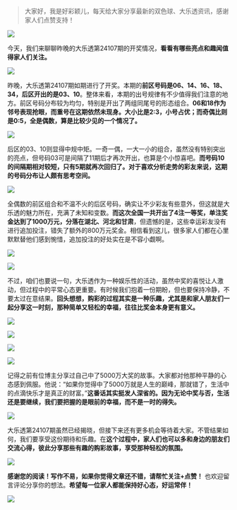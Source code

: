 > 大家好，我是好彩颖儿，每天给大家分享最新的双色球、大乐透资讯，感谢家人们点赞支持！


![](https://cdn.jsdelivr.net/gh/wangwenjie1314/PicCDN/2024-9-15/1726361270186-image.png)


今天，我们来聊聊昨晚的大乐透第24107期的开奖情况，**看看有哪些亮点和趣闻值得家人们关注。**

![](https://cdn.jsdelivr.net/gh/wangwenjie1314/PicCDN/2024-9-15/1726361128667-image.png)

昨晚，大乐透第24107期如期进行了开奖。本期的**前区号码是06、14、16、18、34，后区开出的是03、10**。整体来看，本期的出号规律有不少值得我们注意的地方。前区号码分布较为均匀，特别是开出了两组同尾号的形态组合。**06和18作为邻号表现抢眼，而重号在这期依然未现身。大小比是2:3，小号占优；而奇偶比则是0:5，全是偶数，算是比较少见的一个情况了。**


![](https://cdn.jsdelivr.net/gh/wangwenjie1314/PicCDN/2024-9-15/1726361295039-image.png)


后区的03、10则显得中规中矩。一奇一偶，一大一小的组合，虽然没有特别突出的亮点，但号码03可是间隔了11期后才再次开出，也算是个小惊喜吧。**而号码10的间隔期相对较短，只有5期就再次回归了。对于喜欢分析走势的彩友来说，这期的号码分布让人颇有思考空间。**


![](https://cdn.jsdelivr.net/gh/wangwenjie1314/PicCDN/2024-9-15/1726361284935-image.png)


全偶数的前区组合和不温不火的后区号码，确实让不少彩友有些意外，但这就是大乐透的魅力所在，充满了未知和变数。**而这次全国一共开出了4注一等奖，单注奖金达到了1000万元，分落在湖北、河北和甘肃**，但遗憾的是，这些幸运彩友没有进行追加投注，错失了额外的800万元奖金。相信看到这儿，很多家人们都在心里默默替他们感到惋惜，追加投注的好处实在是不容小觑啊。

![](https://cdn.jsdelivr.net/gh/wangwenjie1314/PicCDN/2024-9-15/1726361172007-image.png)

![](https://cdn.jsdelivr.net/gh/wangwenjie1314/PicCDN/2024-9-15/1726361165061-image.png)

不过，咱们也要说一句，大乐透作为一种娱乐性的活动，虽然中奖的喜悦让人激动，但过程中的平常心态更重要。有时候我们抱着一份期盼，但也要保持冷静，不要太过在意结果。**回头想想，购彩的过程其实是一种乐趣，尤其是和家人朋友们一起分享这一时刻，那种简单又轻松的幸福，往往比奖金本身更有意义。**

![](https://cdn.jsdelivr.net/gh/wangwenjie1314/PicCDN/2024-9-15/1726361135386-image.png)


![](https://cdn.jsdelivr.net/gh/wangwenjie1314/PicCDN/2024-9-15/1726361159136-image.png)


![](https://cdn.jsdelivr.net/gh/wangwenjie1314/PicCDN/2024-9-15/1726361153266-image.png)


![](https://cdn.jsdelivr.net/gh/wangwenjie1314/PicCDN/2024-9-15/1726361145690-image.png)

记得之前有位博主分享过自己中了5000万大奖的故事。大家都对他那种平静的心态感到佩服。他说：“如果你觉得中了5000万就是人生的巅峰，那就错了，生活中的点滴快乐才是真正的财富。”**这番话其实挺发人深省的。因为无论中奖与否，生活还是要继续，我们要把握的是眼前的幸福，而不是一时的得失。**


![](https://cdn.jsdelivr.net/gh/wangwenjie1314/PicCDN/2024-9-15/1726361346410-image.png)


大乐透第24107期虽然已经揭晓，但接下来还有更多机会等待着大家。不管结果如何，我们要享受这份期待和乐趣。在**这个过程中，家人们也可以多和身边的朋友们交流心得，彼此分享那些有趣的购彩故事，享受那种轻松的氛围。**


![](https://cdn.jsdelivr.net/gh/wangwenjie1314/PicCDN/2024-9-15/1726361377549-image.png)


**感谢您的阅读！写作不易，如果你觉得文章还不错，请帮忙关注+点赞！** 也欢迎留言评论分享你的想法。**希望每一位家人都能保持好心态，好运常伴！**

![](https://cdn.jsdelivr.net/gh/wangwenjie1314/PicCDN/2024-6-29/1719632215009-image.png)












